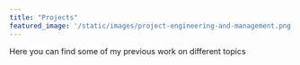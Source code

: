 ```yaml
---
title: "Projects"
featured_image: '/static/images/project-engineering-and-management.png'
---
```

Here you can find some of my previous work on different topics  
